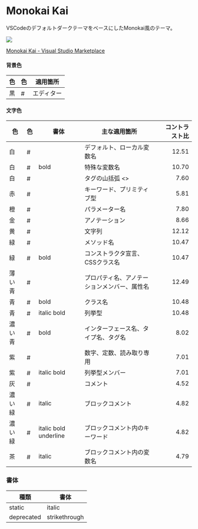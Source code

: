 # Monokai Kai

VSCodeのデフォルトダークテーマをベースにしたMonokai風のテーマ。

[![](https://vsmarketplacebadge.apphb.com/version/shiguruikai.monokai-kai.svg)](https://marketplace.visualstudio.com/items?itemName=shiguruikai.monokai-kai)

[Monokai Kai - Visual Studio Marketplace](https://marketplace.visualstudio.com/items?itemName=shiguruikai.monokai-kai)

#### 背景色

| 色  | 色                                                                                          | 適用箇所   |
| --- | ------------------------------------------------------------------------------------------- | ---------- |
| 黒  | <img alt="#1e1e1e" src="https://placehold.jp/1e1e1e/1e1e1e/1x1.png" width="16" height="16"> | エディター |

#### 文字色
| 色     | 色                                                                                          | 書体                  | 主な適用箇所                                 | コントラスト比 |
| ------ | ------------------------------------------------------------------------------------------- | --------------------- | -------------------------------------------- | -------------: |
| 白     | <img alt="#dfdfdf" src="https://placehold.jp/dfdfdf/dfdfdf/1x1.png" width="16" height="16"> |                       | デフォルト、ローカル変数名                   |          12.51 |
| 白     | <img alt="#cfcfcf" src="https://placehold.jp/cfcfcf/cfcfcf/1x1.png" width="16" height="16"> | bold                  | 特殊な変数名                                 |          10.70 |
| 白     | <img alt="#afafaf" src="https://placehold.jp/cfcfcf/cfcfcf/1x1.png" width="16" height="16"> |                       | タグの山括弧 <>                                |           7.60 |
| 赤     | <img alt="#ff6188" src="https://placehold.jp/ff6188/ff6188/1x1.png" width="16" height="16"> |                       | キーワード、プリミティブ型                   |           5.81 |
| 橙     | <img alt="#fc9867" src="https://placehold.jp/fc9867/fc9867/1x1.png" width="16" height="16"> |                       | パラメーター名                               |           7.80 |
| 金     | <img alt="#e6b422" src="https://placehold.jp/e6b422/e6b422/1x1.png" width="16" height="16"> |                       | アノテーション                               |           8.66 |
| 黄     | <img alt="#ffd866" src="https://placehold.jp/ffd866/ffd866/1x1.png" width="16" height="16"> |                       | 文字列                                       |          12.12 |
| 緑     | <img alt="#a9dc76" src="https://placehold.jp/a9dc76/a9dc76/1x1.png" width="16" height="16"> |                       | メソッド名                                   |          10.47 |
| 緑     | <img alt="#a9dc76" src="https://placehold.jp/a9dc76/a9dc76/1x1.png" width="16" height="16"> | bold                  | コンストラクタ宣言、CSSクラス名              |          10.47 |
| 薄い青 | <img alt="#ace8ff" src="https://placehold.jp/ace8ff/ace8ff/1x1.png" width="16" height="16"> |                       | プロパティ名、アノテーションメンバー、属性名 |          12.49 |
| 青     | <img alt="#78dce8" src="https://placehold.jp/78dce8/78dce8/1x1.png" width="16" height="16"> | bold                  | クラス名                                     |          10.48 |
| 青     | <img alt="#78dce8" src="https://placehold.jp/78dce8/78dce8/1x1.png" width="16" height="16"> | italic bold           | 列挙型                                       |          10.48 |
| 濃い青 | <img alt="#30c0ff" src="https://placehold.jp/30c0ff/30c0ff/1x1.png" width="16" height="16"> | bold                  | インターフェース名、タイプ名、タグ名         |           8.02 |
| 紫     | <img alt="#ab9df2" src="https://placehold.jp/ab9df2/ab9df2/1x1.png" width="16" height="16"> |                       | 数字、定数、読み取り専用                     |           7.01 |
| 紫     | <img alt="#ab9df2" src="https://placehold.jp/ab9df2/ab9df2/1x1.png" width="16" height="16"> | italic bold           | 列挙型メンバー                               |           7.01 |
| 灰     | <img alt="#858585" src="https://placehold.jp/858585/858585/1x1.png" width="16" height="16"> |                       | コメント                                     |           4.52 |
| 濃い緑 | <img alt="#629755" src="https://placehold.jp/629755/629755/1x1.png" width="16" height="16"> | italic                | ブロックコメント                             |           4.82 |
| 濃い緑 | <img alt="#629755" src="https://placehold.jp/629755/629755/1x1.png" width="16" height="16"> | italic bold underline | ブロックコメント内のキーワード               |           4.82 |
| 茶     | <img alt="#aa8257" src="https://placehold.jp/aa8257/aa8257/1x1.png" width="16" height="16"> | italic                | ブロックコメント内の変数名                   |           4.79 |

### 書体

| 種類       | 書体          |
| ---------- | ------------- |
| static     | italic        |
| deprecated | strikethrough |

